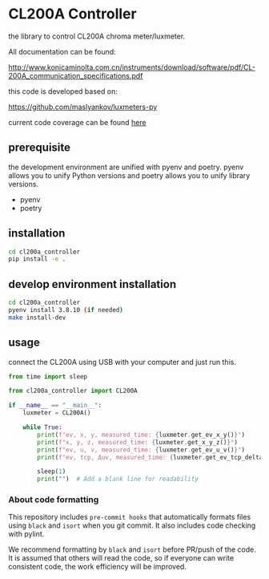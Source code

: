 # CL200A Controller

the library to control CL200A chroma meter/luxmeter.

All documentation can be found:

http://www.konicaminolta.com.cn/instruments/download/software/pdf/CL-200A_communication_specifications.pdf

this code is developed based on:

https://github.com/maslyankov/luxmeters-py

current code coverage can be found [here](https://github.com/MasashiSode/cl200a_controller/issues/1)

## prerequisite

the development environment are unified with pyenv and poetry. pyenv allows you to unify Python versions and poetry allows you to unify library versions.

- pyenv
- poetry

## installation

```sh
cd cl200a_controller
pip install -e .
```

## develop environment installation

```sh
cd cl200a_controller
pyenv install 3.8.10 (if needed)
make install-dev
```

## usage

connect the CL200A using USB with your computer and just run this.

```python
from time import sleep

from cl200a_controller import CL200A

if __name__ == "__main__":
    luxmeter = CL200A()

    while True:
        print(f"ev, x, y, measured_time: {luxmeter.get_ev_x_y()}")
        print(f"x, y, z, measured_time: {luxmeter.get_x_y_z()}")
        print(f"ev, u, v, measured_time: {luxmeter.get_ev_u_v()}")
        print(f"ev, tcp, Δuv, measured_time: {luxmeter.get_ev_tcp_delta_uv()}")

        sleep(1)
        print("")  # Add a blank line for readability
```

### About code formatting

This repository includes `pre-commit hooks` that automatically formats files using `black` and `isort` when you git commit. It also includes code checking with pylint.

We recommend formatting by `black` and `isort` before PR/push of the code. It is assumed that others will read the code, so if everyone can write consistent code, the work efficiency will be improved.
